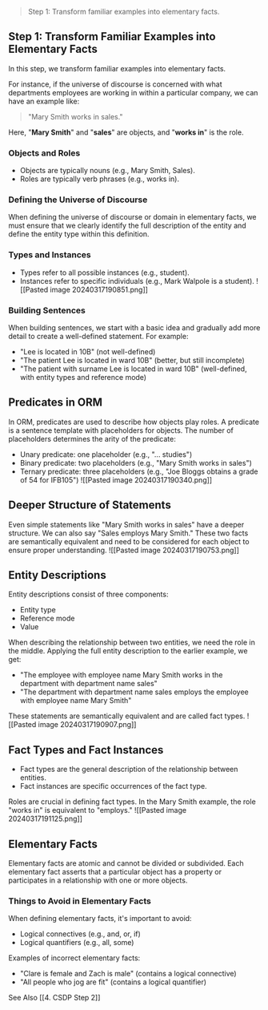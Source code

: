 > Step 1: Transform familiar examples into elementary facts.
## Step 1: Transform Familiar Examples into Elementary Facts

In this step, we transform familiar examples into elementary facts. 

For instance, if the universe of discourse is concerned with what departments employees are working in within a particular company, we can have an example like:

> "Mary Smith works in sales." 

Here, "**Mary Smith**" and "**sales**" are objects, and "**works in**" is the role.
### Objects and Roles

- Objects are typically nouns (e.g., Mary Smith, Sales).
- Roles are typically verb phrases (e.g., works in).

### Defining the Universe of Discourse

When defining the universe of discourse or domain in elementary facts, we must ensure that we clearly identify the full description of the entity and define the entity type within this definition.

### Types and Instances

- Types refer to all possible instances (e.g., student).
- Instances refer to specific individuals (e.g., Mark Walpole is a student).
![[Pasted image 20240317190851.png]]

### Building Sentences

When building sentences, we start with a basic idea and gradually add more detail to create a well-defined statement. For example:
- "Lee is located in 10B" (not well-defined)
- "The patient Lee is located in ward 10B" (better, but still incomplete)
- "The patient with surname Lee is located in ward 10B" (well-defined, with entity types and reference mode)

## Predicates in ORM

In ORM, predicates are used to describe how objects play roles. A predicate is a sentence template with placeholders for objects. The number of placeholders determines the arity of the predicate:
- Unary predicate: one placeholder (e.g., "... studies")
- Binary predicate: two placeholders (e.g., "Mary Smith works in sales")
- Ternary predicate: three placeholders (e.g., "Joe Bloggs obtains a grade of 54 for IFB105")
![[Pasted image 20240317190340.png]]

## Deeper Structure of Statements

Even simple statements like "Mary Smith works in sales" have a deeper structure. We can also say "Sales employs Mary Smith." These two facts are semantically equivalent and need to be considered for each object to ensure proper understanding.
![[Pasted image 20240317190753.png]]

## Entity Descriptions

Entity descriptions consist of three components:
- Entity type
- Reference mode
- Value

When describing the relationship between two entities, we need the role in the middle. Applying the full entity description to the earlier example, we get:
- "The employee with employee name Mary Smith works in the department with department name sales"
- "The department with department name sales employs the employee with employee name Mary Smith"

These statements are semantically equivalent and are called fact types.
![[Pasted image 20240317190907.png]]

## Fact Types and Fact Instances

- Fact types are the general description of the relationship between entities.
- Fact instances are specific occurrences of the fact type.

Roles are crucial in defining fact types. In the Mary Smith example, the role "works in" is equivalent to "employs."
![[Pasted image 20240317191125.png]]

## Elementary Facts

Elementary facts are atomic and cannot be divided or subdivided. Each elementary fact asserts that a particular object has a property or participates in a relationship with one or more objects.

### Things to Avoid in Elementary Facts

When defining elementary facts, it's important to avoid:
- Logical connectives (e.g., and, or, if)
- Logical quantifiers (e.g., all, some)

Examples of incorrect elementary facts:
- "Clare is female and Zach is male" (contains a logical connective)
- "All people who jog are fit" (contains a logical quantifier)

See Also
[[4. CSDP Step 2]]